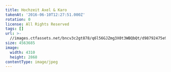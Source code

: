 ```yaml
---
title: Hochzeit Axel & Karo
takenAt: '2016-06-10T12:27:51.000Z'
rotation: 0
license: All Rights Reserved
tags: []
url: >-
  //images.ctfassets.net/bncv3c2gt878/q6l56GJZmg3X0t3WBQbQt/d98792475e930c230ca273b52d566554/hochzeit-axel--karo_27562382624_o
size: 4563685
image:
  width: 4310
  height: 2868
contentType: image/jpeg
---
```


